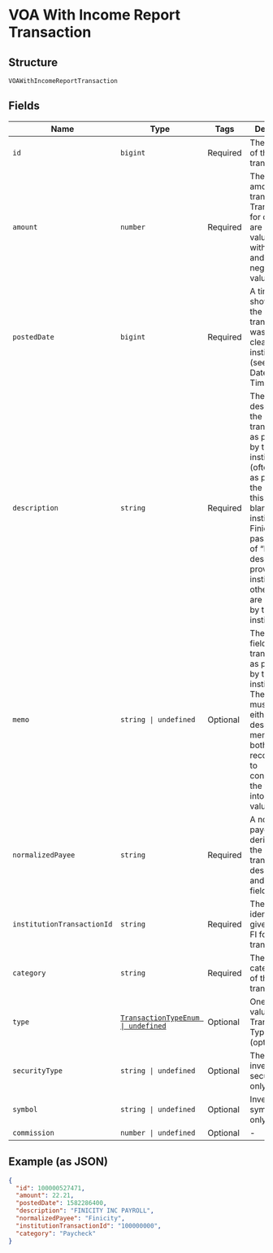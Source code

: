 
# VOA With Income Report Transaction

## Structure

`VOAWithIncomeReportTransaction`

## Fields

| Name | Type | Tags | Description |
|  --- | --- | --- | --- |
| `id` | `bigint` | Required | The Finicity ID of the transaction |
| `amount` | `number` | Required | The total amount of the transaction. Transactions for deposits are positive values, withdrawals and debits are negative values. |
| `postedDate` | `bigint` | Required | A timestamp showing when the transaction was posted or cleared by the institution (see Handling Dates and Times) |
| `description` | `string` | Required | The description of the transaction, as provided by the institution (often known as payee). In the event that this field is left blank by the institution, Finicity will pass a value of “No description provided by institution”. All other values are provided by the institution. |
| `memo` | `string \| undefined` | Optional | The memo field of the transaction, as provided by the institution. The institution must provide either a description, a memo, or both. It is recommended to concatenate the two fields into a single value |
| `normalizedPayee` | `string` | Required | A normalized payee, derived from the transaction's description and memo fields. |
| `institutionTransactionId` | `string` | Required | The unique identifier given by the FI for each transaction. |
| `category` | `string` | Required | The categorization of the transaction. |
| `type` | [`TransactionTypeEnum \| undefined`](../../doc/models/transaction-type-enum.md) | Optional | One of the values from Transaction Types (optional) |
| `securityType` | `string \| undefined` | Optional | The type of investment security (VOA only) |
| `symbol` | `string \| undefined` | Optional | Investment symbol (VOA only) |
| `commission` | `number \| undefined` | Optional | - |

## Example (as JSON)

```json
{
  "id": 100000527471,
  "amount": 22.21,
  "postedDate": 1582286400,
  "description": "FINICITY INC PAYROLL",
  "normalizedPayee": "Finicity",
  "institutionTransactionId": "100000000",
  "category": "Paycheck"
}
```

